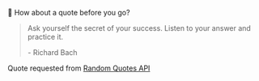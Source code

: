 📣 How about a quote before you go?

> Ask yourself the secret of your success. Listen to your answer and practice it.
>
> <p>- Richard Bach</p>

Quote requested from [Random Quotes API](https://github.com/lukePeavey/quotable)

